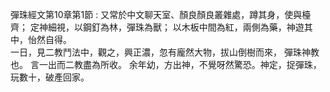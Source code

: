 彈珠經文第10章第1節 :
又常於中文聊天室、顏良顏良叢雜處，蹲其身，使與檯齊；
定神細視，以鋼釘為林，彈珠為獸；
以木板中間為紅，兩側為藥，神遊其中，怡然自得。   
一日，見二教鬥法中，觀之，興正濃，忽有龐然大物，拔山倒樹而來，
彈珠神教也。
言一出而二教盡為所收。
余年幼，方出神，不覺呀然驚恐。神定，捉彈珠，玩數十，破產回家。
